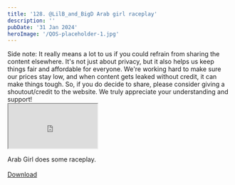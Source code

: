 ```yaml
---
title: '128. @LilB_and_BigD Arab girl raceplay'
description: ''
pubDate: '31 Jan 2024'
heroImage: '/QOS-placeholder-1.jpg'
---
```

<div class="video_paragraph_header"> Side note: It really means a lot to us if you could refrain from sharing the content elsewhere. It's not just about privacy, but it also helps us keep things fair and affordable for everyone. We're working hard to make sure our prices stay low, and when content gets leaked without credit, it can make things tough. So, if you do decide to share, please consider giving a shoutout/credit to the website. We truly appreciate your understanding and support!</div>

<iframe src="https://drive.google.com/file/d/1MFXtp2Q8t0jHTX4ptHGb3J7eG1eQ89HJ/preview" width="200" height="100" allow="autoplay" allowfullscreen="allowfullscreen"></iframe>

Arab Girl does some raceplay.
<br>
<br>
<a class="read_more" href="https://drive.google.com/file/d/1MFXtp2Q8t0jHTX4ptHGb3J7eG1eQ89HJ/view?usp=sharing">Download</a>